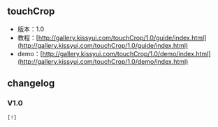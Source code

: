 ## touchCrop

* 版本：1.0
* 教程：[http://gallery.kissyui.com/touchCrop/1.0/guide/index.html](http://gallery.kissyui.com/touchCrop/1.0/guide/index.html)
* demo：[http://gallery.kissyui.com/touchCrop/1.0/demo/index.html](http://gallery.kissyui.com/touchCrop/1.0/demo/index.html)

## changelog

### V1.0

    [!]


